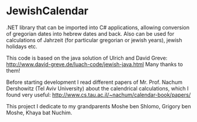 # JewishCalendar

.NET library that can be imported into C# applications, allowing conversion of gregorian dates into hebrew dates and back. Also can be used for calculations of Jahrzeit (for particular gregorian or jewish years), jewish holidays etc.

This code is based on the java solution of Ulrich and David Greve: http://www.david-greve.de/luach-code/jewish-java.html
Many thanks to them!

Before starting development I read different papers of Mr. Prof. Nachum Dershowitz (Tel Aviv University) about the calendrical calculations, which I found very useful: http://www.cs.tau.ac.il/~nachum/calendar-book/papers/

This project I dedicate to my grandparents Moshe ben Shlomo, Grigory ben Moshe, Khaya bat Nuchim.

